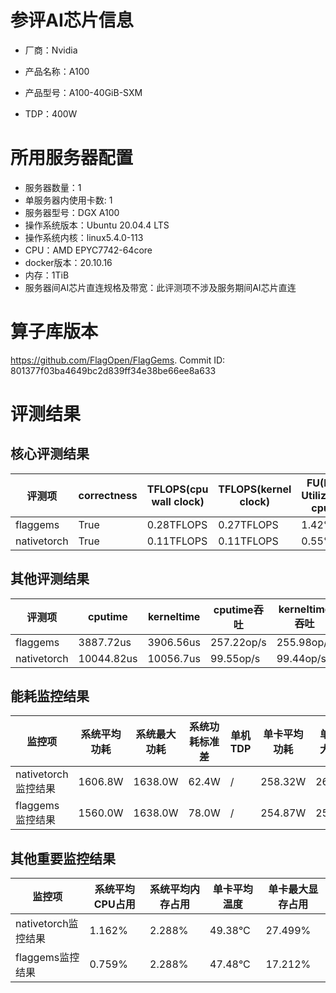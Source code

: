 # 参评AI芯片信息

* 厂商：Nvidia

* 产品名称：A100
* 产品型号：A100-40GiB-SXM
* TDP：400W

# 所用服务器配置

* 服务器数量：1
* 单服务器内使用卡数: 1
* 服务器型号：DGX A100
* 操作系统版本：Ubuntu 20.04.4 LTS
* 操作系统内核：linux5.4.0-113
* CPU：AMD EPYC7742-64core
* docker版本：20.10.16
* 内存：1TiB
* 服务器间AI芯片直连规格及带宽：此评测项不涉及服务期间AI芯片直连

# 算子库版本

https://github.com/FlagOpen/FlagGems. Commit ID: 801377f03ba4649bc2d839ff34e38be66ee8a633

# 评测结果

## 核心评测结果

| 评测项  | correctness | TFLOPS(cpu wall clock) | TFLOPS(kernel clock) | FU(FLOPS Utilization)-cputime | FU-kerneltime |
| ---- | -------------- | -------------- | ------------ | ------ | ----- |
| flaggems | True    | 0.28TFLOPS       | 0.27TFLOPS        | 1.42% | 1.41% |
| nativetorch | True    | 0.11TFLOPS      | 0.11TFLOPS      | 0.55%      | 0.55%    |

## 其他评测结果

| 评测项  | cputime | kerneltime | cputime吞吐 | kerneltime吞吐 | 无预热时延 | 预热后时延 |
| ---- | -------------- | -------------- | ------------ | ------------ | -------------- | -------------- | 
| flaggems | 3887.72us       | 3906.56us        | 257.22op/s | 255.98op/s | 929892.76us | 3970.6us |
| nativetorch | 10044.82us       | 10056.7us        | 99.55op/s | 99.44op/s | 37919.1us | 10100.43us |

## 能耗监控结果

| 监控项  | 系统平均功耗  | 系统最大功耗  | 系统功耗标准差 | 单机TDP | 单卡平均功耗 | 单卡最大功耗 | 单卡功耗标准差 | 单卡TDP |
| ---- | ------- | ------- | ------- | ----- | ------------ | ------------ | ------------- | ----- |
| nativetorch监控结果 | 1606.8W | 1638.0W | 62.4W   | /     | 258.32W       | 262.0W      | 2.45W        | 400W  |
| flaggems监控结果 | 1560.0W | 1638.0W | 78.0W   | /     | 254.87W       | 259.0W      | 3.57W        | 400W  |

## 其他重要监控结果

| 监控项  | 系统平均CPU占用 | 系统平均内存占用 | 单卡平均温度 | 单卡最大显存占用 |
| ---- | --------- | -------- | ------------ | -------------- |
| nativetorch监控结果 | 1.162%    | 2.288%   | 49.38°C       | 27.499%        |
| flaggems监控结果 | 0.759%    | 2.288%   | 47.48°C       | 17.212%        |
